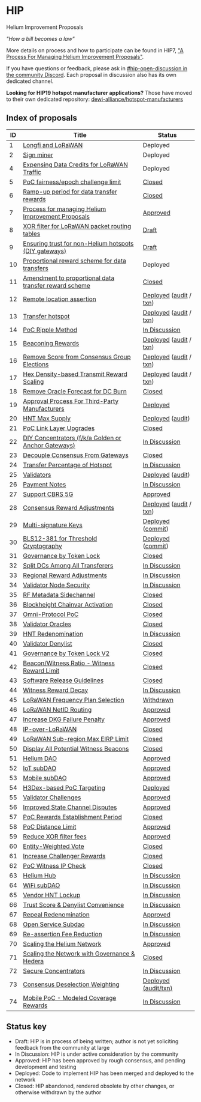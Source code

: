 # HIP

Helium Improvement Proposals

_"How a bill becomes a law"_

More details on process and how to participate can be found in HIP7,
["A Process For Managing Helium Improvement Proposals"](https://github.com/helium/HIP/blob/main/0007-managing-hip-process.md).

If you have questions or feedback, please ask in
[#hip-open-discussion in the community Discord](https://discord.gg/helium). Each proposal in
discussion also has its own dedicated channel.

**Looking for HIP19 hotspot manufacturer applications?** Those have moved to their own dedicated
repository:
[dewi-alliance/hotspot-manufacturers](https://github.com/dewi-alliance/hotspot-manufacturers)

## Index of proposals

| ID  | Title                                                                                                                                                            | Status                                                                                                                                                                                                                      |
| --- | ---------------------------------------------------------------------------------------------------------------------------------------------------------------- | --------------------------------------------------------------------------------------------------------------------------------------------------------------------------------------------------------------------------- |
| 1   | [Longfi and LoRaWAN](https://github.com/helium/HIP/blob/main/0001-longfi-and-lorawan.md)                                                                         | Deployed                                                                                                                                                                                                                    |
| 2   | [Sign miner](https://github.com/helium/HIP/blob/main/0002-sign-miner.md)                                                                                         | Deployed                                                                                                                                                                                                                    |
| 4   | [Expensing Data Credits for LoRaWAN Traffic](https://github.com/helium/HIP/blob/main/0004-expensing-data-credits-for-lorawan.md)                                 | Deployed                                                                                                                                                                                                                    |
| 5   | [PoC fairness/epoch challenge limit](https://github.com/helium/HIP/blob/main/0005-poc-fairness.md)                                                               | [Closed](https://github.com/helium/HIP/issues/24#issuecomment-705308809)                                                                                                                                                    |
| 6   | [Ramp-up period for data transfer rewards](https://github.com/helium/HIP/blob/main/0006-reward-ramp-for-packets.md)                                              | [Closed](https://github.com/helium/HIP/pull/20)                                                                                                                                                                             |
| 7   | [Process for managing Helium Improvement Proposals](https://github.com/helium/HIP/blob/main/0007-managing-hip-process.md)                                        | [Approved](https://github.com/helium/HIP/issues/26)                                                                                                                                                                         |
| 8   | [XOR filter for LoRaWAN packet routing tables](https://github.com/helium/HIP/blob/c2f3ce61466b003731bb967959ca8b6e7706fca5/0008-lorawan-routing.md)              | [Draft](https://github.com/helium/HIP/pull/9)                                                                                                                                                                               |
| 9   | [Ensuring trust for non-Helium hotspots (DIY gateways)](https://github.com/helium/HIP/blob/7b715a0614d4c529144e1d6c0083ee8b38c05b29/0009-non-helium-hotspots.md) | [Draft](https://github.com/helium/HIP/pull/15)                                                                                                                                                                              |
| 10  | [Proportional reward scheme for data transfers](https://github.com/helium/HIP/blob/main/0010-usage-based-data-transfer-rewards.md)                               | Deployed                                                                                                                                                                                                                    |
| 11  | [Amendment to proportional data transfer reward scheme](https://github.com/helium/HIP/blob/main/0011-usage-based-rewards-structure.md)                           | [Closed](https://github.com/helium/HIP/pull/49#issuecomment-705306806)                                                                                                                                                      |
| 12  | [Remote location assertion](https://github.com/helium/HIP/blob/main/0012-remote-location-assert.md)                                                              | [Deployed](https://github.com/helium/HIP/issues/39) ([audit](https://github.com/helium/miner/blob/master/audit/var-59.md) / [txn](https://explorer.helium.com/txns/B6SddkhG_OgayRYLfumkIUho1OpDYnqyzAA8Tkf0xzs))            |
| 13  | [Transfer hotspot](https://github.com/helium/HIP/blob/main/0013-transfer-hotspot.md)                                                                             | [Deployed](https://github.com/helium/HIP/issues/43) ([audit](https://github.com/helium/miner/blob/master/audit/var-48.md) / [txn](https://explorer.helium.com/txns/DywtCExrXhTxv8VoDZl_hJDjQ2PUcov_AYrW98ZPpcg))            |
| 14  | [PoC Ripple Method](https://github.com/helium/HIP/blob/main/0014-poc-ripple-method.md)                                                                           | [In Discussion](https://github.com/helium/HIP/issues/50)                                                                                                                                                                    |
| 15  | [Beaconing Rewards](https://github.com/helium/HIP/blob/main/0015-beaconing-rewards.md)                                                                           | [Deployed](https://github.com/helium/blockchain-core/pull/662) ([audit](https://github.com/helium/miner/blob/master/audit/var-50.md) / [txn](https://explorer.helium.com/txns/vnEqwbKtFfFxXgYI_9L5Th0LRVkpJlsX-sQzZTh2VwY)) |
| 16  | [Remove Score from Consensus Group Elections](https://github.com/helium/HIP/blob/main/0016-random-consensus-group-election.md)                                   | [Deployed](https://github.com/helium/HIP/issues/55) ([audit](https://github.com/helium/miner/blob/master/audit/var-48.md) / [txn](https://explorer.helium.com/txns/DywtCExrXhTxv8VoDZl_hJDjQ2PUcov_AYrW98ZPpcg))            |
| 17  | [Hex Density-based Transmit Reward Scaling](https://github.com/helium/HIP/blob/main/0017-hex-density-based-transmit-reward-scaling.md)                           | [Deployed](https://github.com/helium/blockchain-core/pull/677) ([audit](https://github.com/helium/miner/blob/master/audit/var-50.md) / [txn](https://explorer.helium.com/txns/vnEqwbKtFfFxXgYI_9L5Th0LRVkpJlsX-sQzZTh2VwY)) |
| 18  | [Remove Oracle Forecast for DC Burn](https://github.com/helium/HIP/blob/main/0018-remove-oracle-forecast-for-dc-burn.md)                                         | [Closed](https://github.com/helium/HIP/issues/60)                                                                                                                                                                           |
| 19  | [Approval Process For Third-Party Manufacturers](https://github.com/helium/HIP/blob/main/0019-third-party-manufacturers.md)                                      | [Deployed](https://github.com/helium/HIP/issues/87)                                                                                                                                                                         |
| 20  | [HNT Max Supply](https://github.com/helium/HIP/blob/main/0020-hnt-max-supply.md)                                                                                 | [Deployed](https://github.com/helium/HIP/issues/73) ([audit](https://github.com/helium/miner/blob/master/audit/var-79.md))                                                                                                  |
| 21  | [PoC Link Layer Upgrades](https://github.com/helium/HIP/blob/main/0021-poc-link-layer.md)                                                                        | [Closed](https://github.com/helium/HIP/issues/78)                                                                                                                                                                           |
| 22  | [DIY Concentrators (f/k/a Golden or Anchor Gateways)](https://github.com/helium/HIP/blob/main/0022-diy-concentrators.md)                                         | [In Discussion](https://github.com/helium/HIP/issues/94)                                                                                                                                                                    |
| 23  | [Decouple Consensus From Gateways](https://github.com/helium/HIP/blob/main/0023-decouple-consensus-from-gateways.md)                                             | [Closed](https://github.com/helium/HIP/issues/101)                                                                                                                                                                          |
| 24  | [Transfer Percentage of Hotspot](https://github.com/helium/HIP/blob/main/0024-reward-splitting.md)                                                               | [In Discussion](https://github.com/helium/HIP/issues/105)                                                                                                                                                                   |
| 25  | [Validators](https://github.com/helium/HIP/blob/main/0025-validators.md)                                                                                         | [Deployed](https://github.com/helium/HIP/issues/111) ([audit](https://github.com/helium/miner/blob/master/audit/var-70.md))                                                                                                 |
| 26  | [Payment Notes](https://github.com/helium/HIP/blob/main/0026-payment-notes.md)                                                                                   | [In Discussion](https://github.com/helium/HIP/issues/125)                                                                                                                                                                   |
| 27  | [Support CBRS 5G](https://github.com/helium/HIP/blob/main/0027-cbrs-5g-support.md)                                                                               | [Approved](https://github.com/helium/HIP/pull/133)                                                                                                                                                                          |
| 28  | [Consensus Reward Adjustments](https://github.com/helium/HIP/blob/main/0028-consensus-reward-adjustments.md)                                                     | [Deployed](https://github.com/helium/HIP/issues/140) ([audit](https://github.com/helium/miner/blob/master/audit/var-84.md) / [txn](https://explorer.helium.com/txns/siOPX2IFSh9ey2U0X18BiDsPJHrgxQ0_YKleY4Vyew4))           |
| 29  | [Multi-signature Keys](https://github.com/helium/HIP/blob/main/0029-multisignature-keys.md)                                                                      | [Deployed](https://github.com/helium/HIP/issues/157) ([commit](https://github.com/helium/miner/commit/b038f24c8ea801c2062644c7cd682832919b25b0))                                                                            |
| 30  | [BLS12-381 for Threshold Cryptography](https://github.com/helium/HIP/blob/main/0030-update-threshold-cryptography.md)                                            | [Deployed](https://github.com/helium/HIP/issues/158) ([commit](https://github.com/helium/miner/commit/b038f24c8ea801c2062644c7cd682832919b25b0))                                                                            |
| 31  | [Governance by Token Lock](https://github.com/helium/HIP/blob/main/0031-governance-by-token-lock.md)                                                             | [Closed](https://github.com/helium/HIP/issues/183)                                                                                                                                                                          |
| 32  | [Split DCs Among All Transferers](https://github.com/helium/HIP/blob/main/0032-split-dcs.md)                                                                     | [In Discussion](https://github.com/helium/HIP/issues/221)                                                                                                                                                                   |
| 33  | [Regional Reward Adjustments](https://github.com/helium/HIP/blob/main/0033-regional-reward-adjustments.md)                                                       | [In Discussion](https://github.com/helium/HIP/issues/222)                                                                                                                                                                   |
| 34  | [Validator Node Security](https://github.com/helium/HIP/blob/main/0034-validator-node-security.md)                                                               | [In Discussion](https://github.com/helium/HIP/issues/223)                                                                                                                                                                   |
| 35  | [RF Metadata Sidechannel](https://github.com/helium/HIP/blob/main/0035-safe-rf-metadata-side-channel.md)                                                         | [Closed](https://github.com/helium/HIP/issues/250)                                                                                                                                                                          |
| 36  | [Blockheight Chainvar Activation](https://github.com/helium/HIP/blob/main/0036-blockheights-instead-of-time.md)                                                  | [Closed](https://github.com/helium/HIP/issues/260)                                                                                                                                                                          |
| 37  | [Omni-Protocol PoC](https://github.com/helium/HIP/blob/main/0037-omni-protocol-poc.md)                                                                           | [Closed](https://github.com/helium/HIP/issues/271)                                                                                                                                                                          |
| 38  | [Validator Oracles](https://github.com/helium/HIP/blob/main/0038-validator-oracles.md)                                                                           | [Closed](https://github.com/helium/HIP/issues/282)                                                                                                                                                                          |
| 39  | [HNT Redenomination](https://github.com/helium/HIP/blob/main/0039-hnt-redenomination.md)                                                                         | [In Discussion](https://github.com/helium/HIP/issues/283)                                                                                                                                                                   |
| 40  | [Validator Denylist](https://github.com/helium/HIP/blob/main/0040-validator-denylist.md)                                                                         | [Closed](https://github.com/helium/HIP/issues/285)                                                                                                                                                                          |
| 41  | [Governance by Token Lock V2](https://github.com/helium/HIP/blob/main/0041-governance-by-token-lock-v2.md)                                                       | [Closed](https://github.com/helium/HIP/issues/302)                                                                                                                                                                          |
| 42  | [Beacon/Witness Ratio - Witness Reward Limit](https://github.com/helium/HIP/blob/main/0042-beacon-witness-ratio-witness-reward-limit.md)                         | [Closed](https://github.com/helium/HIP/issues/303)                                                                                                                                                                          |
| 43  | [Software Release Guidelines](https://github.com/helium/HIP/blob/main/0043-software-release-guidelines.md)                                                       | [Closed](https://github.com/helium/HIP/issues/309)                                                                                                                                                                          |
| 44  | [Witness Reward Decay](https://github.com/helium/HIP/blob/main/0044-witness-decay.md)                                                                            | [In Discussion](https://github.com/helium/HIP/issues/310)                                                                                                                                                                   |
| 45  | [LoRaWAN Frequency Plan Selection](https://github.com/helium/HIP/blob/main/0045-lorawan-frequency-plan-selection.md)                                             | [Withdrawn](https://github.com/helium/HIP/issues/311)                                                                                                                                                                       |
| 46  | [LoRaWAN NetID Routing](https://github.com/helium/HIP/blob/main/0046-lorawan-netid-routing.md)                                                                   | [Approved](https://github.com/helium/HIP/issues/312)                                                                                                                                                                        |
| 47  | [Increase DKG Failure Penalty](https://github.com/helium/HIP/blob/main/0047-increase-dkg-penalty.md)                                                             | [Approved](https://github.com/helium/HIP/issues/313)                                                                                                                                                                        |
| 48  | [IP-over-LoRaWAN](https://github.com/helium/HIP/blob/main/0048-ip-support.md)                                                                                    | [Closed](https://github.com/helium/HIP/issues/319)                                                                                                                                                                          |
| 49  | [LoRaWAN Sub-region Max EIRP Limit](https://github.com/helium/HIP/blob/main/0049-max-eirp-adjustment.md)                                                         | [Closed](https://github.com/helium/HIP/issues/327)                                                                                                                                                                          |
| 50  | [Display All Potential Witness Beacons](https://github.com/helium/HIP/blob/main/0050-display-all-potential-beacon-witnesses.md)                                  | [Closed](https://github.com/helium/HIP/issues/331)                                                                                                                                                                          |
| 51  | [Helium DAO](https://github.com/helium/HIP/blob/main/0051-helium-dao.md)                                                                                         | [Approved](https://github.com/helium/HIP/issues/336)                                                                                                                                                                        |
| 52  | [IoT subDAO](https://github.com/helium/HIP/blob/main/0052-iot-dao.md)                                                                                            | [Approved](https://github.com/helium/HIP/issues/338)                                                                                                                                                                        |
| 53  | [Mobile subDAO](https://github.com/helium/HIP/blob/main/0053-mobile-dao.md)                                                                                      | [Approved](https://github.com/helium/HIP/issues/345)                                                                                                                                                                        |
| 54  | [H3Dex-based PoC Targeting](https://github.com/helium/HIP/blob/main/0054-h3dex-targeting.md)                                                                     | [Deployed](https://github.com/helium/HIP/issues/347)                                                                                                                                                                        |
| 55  | [Validator Challenges](https://github.com/helium/HIP/blob/main/0055-validator-challenges.md)                                                                     | [Approved](https://github.com/helium/HIP/issues/362)                                                                                                                                                                        |
| 56  | [Improved State Channel Disputes](https://github.com/helium/HIP/blob/main/0056-state-channel-dispute-strategy.md)                                                | [Approved](https://github.com/helium/HIP/issues/369)                                                                                                                                                                        |
| 57  | [PoC Rewards Establishment Period](https://github.com/helium/HIP/blob/main/0057-poc-rewards-establishment-period.md)                                             | [Closed](https://github.com/helium/HIP/issues/376)                                                                                                                                                                          |
| 58  | [PoC Distance Limit](https://github.com/helium/HIP/blob/main/0058-poc-distance-limit.md)                                                                         | [Approved](https://github.com/helium/HIP/issues/384)                                                                                                                                                                        |
| 59  | [Reduce XOR filter fees](https://github.com/helium/HIP/blob/main/0059-reduce-xor-filter-fees.md)                                                                 | [Approved](https://github.com/helium/HIP/issues/391)                                                                                                                                                                        |
| 60  | [Entity-Weighted Vote](https://github.com/helium/HIP/blob/main/0060-entity-weighted-vote.md)                                                                     | [Closed](https://github.com/helium/HIP/issues/399)                                                                                                                                                                          |
| 61  | [Increase Challenger Rewards](https://github.com/helium/HIP/blob/main/0061-increase-challenger-rewards.md)                                                       | [Closed](https://github.com/helium/HIP/issues/421)                                                                                                                                                                          |
| 62  | [PoC Witness IP Check](https://github.com/helium/HIP/blob/main/0062-poc-witness-ip-check.md)                                                                     | [Closed](https://github.com/helium/HIP/issues/422)                                                                                                                                                                          |
| 63  | [Helium Hub](https://github.com/helium/HIP/blob/main/0063-helium-hub.md)                                                                                         | [In Discussion](https://github.com/helium/HIP/issues/423)                                                                                                                                                                   |
| 64  | [WiFi subDAO](https://github.com/helium/HIP/blob/main/0064-wifi-dao.md)                                                                                          | [In Discussion](https://github.com/helium/HIP/issues/424)                                                                                                                                                                   |
| 65  | [Vendor HNT Lockup](https://github.com/helium/HIP/blob/main/0065-vendor-token-lockup.md)                                                                         | [In Discussion](https://github.com/helium/HIP/issues/437)                                                                                                                                                                   |
| 66  | [Trust Score & Denylist Convenience](https://github.com/helium/HIP/blob/main/0066-trust-score-and-denylist-convenience.md)                                       | [In Discussion](https://github.com/helium/HIP/issues/438)                                                                                                                                                                   |
| 67  | [Repeal Redenomination](https://github.com/helium/HIP/blob/main/0067-repeal-redenomination.md)                                                                   | [Approved](https://github.com/helium/HIP/issues/456)                                                                                                                                                                        |
| 68  | [Open Service Subdao](https://github.com/helium/HIP/blob/main/0068-open-service-subdao.md)                                                                       | [In Discussion](https://github.com/helium/HIP/issues/457)                                                                                                                                                                   |
| 69  | [Re-assertion Fee Reduction](https://github.com/helium/HIP/blob/main/0069-reassertion-fee-reduction.md)                                                          | [In Discussion](https://github.com/helium/HIP/issues/458)                                                                                                                                                                   |
| 70  | [Scaling the Helium Network](https://github.com/helium/HIP/blob/main/0070-scaling-helium.md)                                                                     | [Approved](https://github.com/helium/HIP/issues/471)                                                                                                                                                                        |
| 71  | [Scaling the Network with Governance & Hedera](https://github.com/helium/HIP/blob/main/0071-scaling-with-governance-hedera.md)                                   | [Closed](https://github.com/helium/HIP/issues/480)                                                                                                                                                                          |
| 72  | [Secure Concentrators](https://github.com/helium/HIP/blob/main/0072-secure-concentrators.md)                                                                     | [In Discussion](https://github.com/helium/HIP/issues/489)                                                                                                                                                                   |
| 73  | [Consensus Deselection Weighting](https://github.com/helium/HIP/blob/main/0073-consensus-deselection-history-weight.md)                                          | [Deployed (audit/txn)](https://github.com/helium/HIP/issues/491)                                                                                                                                                            |
| 74  | [Mobile PoC - Modeled Coverage Rewards](https://github.com/helium/HIP/blob/main/0074-mobile-poc-modeled-coverage-rewards.md)                                     | [In Discussion](https://github.com/helium/HIP/issues/504)                                                                                                                                                                   |

## Status key

- Draft: HIP is in process of being written; author is not yet soliciting feedback from the
  community at large
- In Discussion: HIP is under active consideration by the community
- Approved: HIP has been approved by rough consensus, and pending development and testing
- Deployed: Code to implement HIP has been merged and deployed to the network
- Closed: HIP abandoned, rendered obsolete by other changes, or otherwise withdrawn by the author
